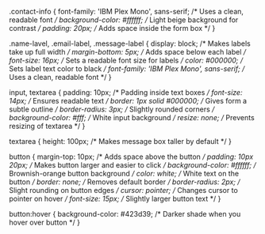 .contact-info {
  font-family: 'IBM Plex Mono', sans-serif; /* Uses a clean, readable font */
  background-color: #ffffff; /* Light beige background for contrast */
  padding: 20px; /* Adds space inside the form box */
}


.name-lavel,
.email-label,
.message-label {
  display: block; /* Makes labels take up full width */
  margin-bottom: 5px; /* Adds space below each label */
  font-size: 16px; /* Sets a readable font size for labels */
  color: #000000; /* Sets label text color to black */
  font-family: 'IBM Plex Mono', sans-serif; /* Uses a clean, readable font */
}

input,
textarea {
  padding: 10px; /* Padding inside text boxes */
  font-size: 14px; /* Ensures readable text */
  border: 1px solid #000000; /* Gives form a subtle outline */
  border-radius: 3px; /* Slightly rounded corners */
  background-color: #fff; /* White input background */
  resize: none; /* Prevents resizing of textarea */
}

textarea {
  height: 100px; /* Makes message box taller by default */
}

button {
  margin-top: 10px; /* Adds space above the button */
  padding: 10px 20px; /* Makes button larger and easier to click */
  background-color: #ffffff; /* Brownish-orange button background */
  color: white; /* White text on the button */
  border: none; /* Removes default border */
  border-radius: 2px; /* Slight rounding on button edges */
  cursor: pointer; /* Changes cursor to pointer on hover */
  font-size: 15px; /* Slightly larger button text */
}

button:hover {
  background-color: #423d39; /* Darker shade when you hover over button */
}
